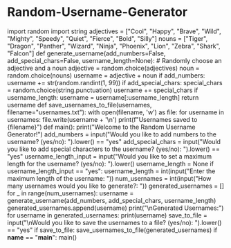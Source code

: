 # Random-Username-Generator
import random
import string
adjectives = ["Cool", "Happy", "Brave", "Wild", "Mighty", "Speedy", "Quiet", "Fierce", "Bold", "Silly"]
nouns = ["Tiger", "Dragon", "Panther", "Wizard", "Ninja", "Phoenix", "Lion", "Zebra", "Shark", "Falcon"]
def generate_username(add_numbers=False, add_special_chars=False, username_length=None):
    # Randomly choose an adjective and a noun
    adjective = random.choice(adjectives)
    noun = random.choice(nouns)
    username = adjective + noun
    if add_numbers:
        username += str(random.randint(1, 99)) 
    if add_special_chars:
        special_chars = random.choice(string.punctuation)
        username += special_chars
    if username_length:
        username = username[:username_length]
    return username
def save_usernames_to_file(usernames, filename="usernames.txt"):
    with open(filename, 'w') as file:
        for username in usernames:
            file.write(username + '\n')
    print(f"Usernames saved to {filename}")
def main():
    print("Welcome to the Random Username Generator!")
    add_numbers = input("Would you like to add numbers to the username? (yes/no): ").lower() == "yes"
    add_special_chars = input("Would you like to add special characters to the username? (yes/no): ").lower() == "yes"
    username_length_input = input("Would you like to set a maximum length for the username? (yes/no): ").lower()
    username_length = None
    if username_length_input == "yes":
        username_length = int(input("Enter the maximum length of the username: "))
    num_usernames = int(input("How many usernames would you like to generate?: "))
    generated_usernames = []
    for _ in range(num_usernames):
        username = generate_username(add_numbers, add_special_chars, username_length)
        generated_usernames.append(username)
    print("\nGenerated Usernames:")
    for username in generated_usernames:
        print(username)
    save_to_file = input("\nWould you like to save the usernames to a file? (yes/no): ").lower() == "yes"
    if save_to_file:
        save_usernames_to_file(generated_usernames)
if __name__ == "__main__":
    main()
